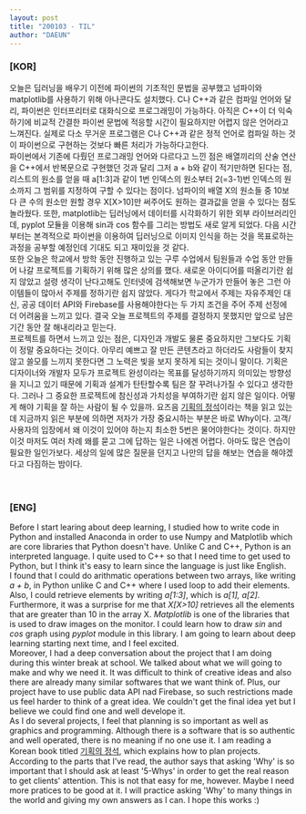 ```yaml
---
layout: post
title: "200103 - TIL"
author: "DAEUN"
---
```


### [KOR]
오늘은 딥러닝을 배우기 이전에 파이썬의 기초적인 문법을 공부했고 넘파이와 matplotlib를 사용하기 위해 아나콘다도 설치했다. C나 C++과 같은 컴파일 언어와 달리, 파이썬은 인터프리터로 대화식으로 프로그래밍이 가능하다. 아직은 C++이 더 익숙하기에 비교적 간결한 파이썬 문법에 적응할 시간이 필요하지만 어렵지 않은 언어라고 느껴진다. 실제로 다소 무거운 프로그램은 C나 C++과 같은 정적 언어로 컴파일 하는 것이 파이썬으로 구현하는 것보다 빠른 처리가 가능하다고한다.<br>
파이썬에서 기존에 다뤘던 프로그래밍 언어와 다르다고 느낀 점은 배열끼리의 산술 연산을 C++에서 반복문으로 구현했던 것과 달리 그저 a + b와 같이 적기만하면 된다는 점, 리스트의 원소를 얻을 때 a[1:3]과 같이 1번 인덱스의 원소부터 2(=3-1)번 인덱스의 원소까지 그 범위를 지정하여 구할 수 있다는 점이다. 넘파이의 배열 X의 원소들 중 10보다 큰 수의 원소만 원할 경우 X[X>10]만 써주어도 원하는 결과값을 얻을 수 있다는 점도 놀라웠다. 또한, matplotlib는 딥러닝에서 데이터를 시각화하기 위한 외부 라이브러리인데, pyplot 모듈을 이용해 sin과 cos 함수를 그리는 방법도 새로 알게 되었다. 다음 시간부터는 본격적으로 파이썬을 이용하여 딥러닝으로 이미지 인식을 하는 것을 목표로하는 과정을 공부할 예정인데 기대도 되고 재미있을 것 같다.<br>
또한 오늘은 학교에서 방학 동안 진행하고 있는 구루 수업에서 팀원들과 수업 동안 만들어 나갈 프로젝트를 기획하기 위해 많은 상의를 했다. 새로운 아이디어를 떠올리기란 쉽지 않았고 설령 생각이 난다고해도 인터넷에 검색해보면 누군가가 만들어 놓은 그런 아이템들이 많아서 주제를 정하기란 쉽지 않았다. 게다가 학교에서 주제는 자유주제인 대신, 공공 데이터 API와 Firebase를 사용해야한다는 두 가지 조건을 주어 주제 선정에 더 어려움을 느끼고 있다. 결국 오늘 프로젝트의 주제를 결정하지 못했지만 앞으로 남은 기간 동안 잘 해내리라고 믿는다.<br>
프로젝트를 하면서 느끼고 있는 점은, 디자인과 개발도 물론 중요하지만 그보다도 기획이 정말 중요하다는 것이다. 아무리 예쁘고 잘 만든 콘텐츠라고 하더라도 사람들이 찾지 않고 쓸모를 느끼지 못한다면 그 노력은 빛을 보지 못하게 되는 것이니 말이다. 기획은 디자이너와 개발자 모두가 프로젝트 완성이라는 목표를 달성하기까지 의미있는 방향성을 지니고 있기 때문에 기획과 설계가 탄탄할수록 팀은 잘 꾸려나가질 수 있다고 생각한다. 그러나 그 중요한 프로젝트에 참신성과 가치성을 부여하기란 쉽지 않은 일이다. 어떻게 해야 기획을 잘 하는 사람이 될 수 있을까. 요즈음 [기획의 정석](https://book.naver.com/bookdb/book_detail.nhn?bid=7193378)이라는 책을 읽고 있는데 지금까지 읽은 부분에 의하면 저자가 가장 중요시하는 부분은 바로 Why이다. 고객/사용자의 입장에서 왜 이것이 있어야 하는지 최소한 5번은 물어야한다는 것이다. 하지만 이것 마저도 여러 차례 왜를 묻고 그에 답하는 일은 나에겐 어렵다. 아마도 많은 연습이 필요한 일인가보다. 세상의 일에 많은 질문을 던지고 나만의 답을 해보는 연습을 해야겠다고 다짐하는 밤이다.
<br><br><br>
### [ENG]
Before I start learing about deep learning, I studied how to write code in Python and installed Anaconda in order to use Numpy and Matplotlib which are core libraries that Python doesn't have. Unlike C and C++, Python is an interpreted language. I quite used to C++ so that I need time to get used to Python, but I think it's easy to learn since the language is just like English.<br>
I found that I could do arithmatic operations between two arrays, like writing _a + b_, in Python unlike C and C++ where I used loop to add their elements. Also, I could retrieve elements by writing _a[1:3]_, which is _a[1], a[2]_. Furthermore, it was a surprise for me that _X[X>10]_ retrieves all the elements that are greater than 10 in the array X. _Matplotlib_ is one of the libraries that is used to draw images on the monitor. I could learn how to draw _sin_ and _cos_ graph using _pyplot_ module in this library. I am going to learn about deep learning starting next time, and I feel excited.<br>
Moreover, I had a deep conversation about the project that I am doing during this winter break at school. We talked about what we will going to make and why we need it. It was difficult to think of creative ideas and also there are already many similar softwares that we want think of. Plus, our project have to use public data API nad Firebase, so such restrictions made us feel harder to think of a great idea. We couldn't get the final idea yet but I believe we could find one and well develope it.<br>
As I do several projects, I feel that planning is so important as well as graphics and programming. Although there is a software that is so authentic and well operated, there is no meaning if no one use it. I am reading a Korean book titled [기획의 정석](https://book.naver.com/bookdb/book_detail.nhn?bid=7193378), which explains how to plan projects. According to the parts that I've read, the author says that asking 'Why' is so important that I should ask at least '5-Whys' in order to get the real reason to get clients' attention. This is not that easy for me, however. Maybe I need more pratices to be good at it. I will practice asking 'Why' to many things in the world and giving my own answers as I can. I hope this works :)